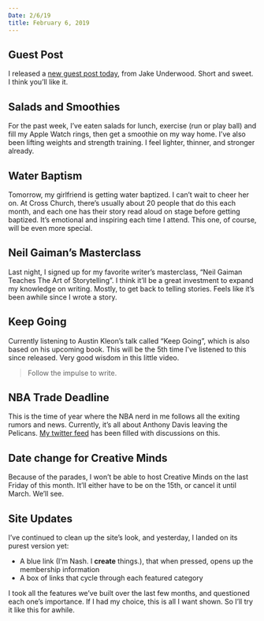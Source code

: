 ```yaml
---
Date: 2/6/19
title: February 6, 2019
---
```


## Guest Post

I released a [new guest post today][1], from Jake Underwood. Short and sweet. I think you’ll like it.

## Salads and Smoothies

For the past week, I’ve eaten salads for lunch, exercise (run or play ball) and fill my Apple Watch rings, then get a smoothie on my way home. I’ve also been lifting weights and strength training. I feel lighter, thinner, and stronger already.

## Water Baptism

Tomorrow, my girlfriend is getting water baptized. I can’t wait to cheer her on. At Cross Church, there’s usually about 20 people that do this each month, and each one has their story read aloud on stage before getting baptized. It’s emotional and inspiring each time I attend. This one, of course, will be even more special.

## Neil Gaiman’s Masterclass

Last night, I signed up for my favorite writer’s masterclass, “Neil Gaiman Teaches The Art of Storytelling”. I think it’ll be a great investment to expand my knowledge on writing. Mostly, to get back to telling stories. Feels like it’s been awhile since I wrote a story.

## Keep Going

Currently listening to Austin Kleon’s talk called “Keep Going”, which is also based on his upcoming book. This will be the 5th time I’ve listened to this since released. Very good wisdom in this little video.

> Follow the impulse to write.

## NBA Trade Deadline

This is the time of year where the NBA nerd in me follows all the exiting rumors and news. Currently, it’s all about Anthony Davis leaving the Pelicans. [My twitter feed][2] has been filled with discussions on this. 

## Date change for Creative Minds

Because of the parades, I won’t be able to host Creative Minds on the last Friday of this month. It’ll either have to be on the 15th, or cancel it until March. We’ll see.

## Site Updates

I’ve continued to clean up the site’s look, and yesterday, I landed on its purest version yet:

- A blue link (I’m Nash. I **create** things.), that when pressed, opens up the membership information
- A box of links that cycle through each featured category

I took all the features we’ve built over the last few months, and questioned each one’s importance. If I had my choice, this is all I want shown. So I’ll try it like this for awhile.


[1]:	https://nashp.com/the-tap-in
[2]:	http://twitter.com/nashp